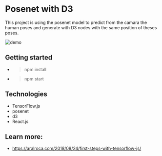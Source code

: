 # Posenet with D3

This project is using the posenet model to predict from the camara the human poses and generate with D3 nodes with the same position of theses poses.

![demo](https://aralroca.files.wordpress.com/2018/08/posenet.gif?w=960)

## Getting started

* > npm install
* > npm start

## Technologies

* TensorFlow.js
* posenet
* d3
* React.js

## Learn more: 
* https://aralroca.com/2018/08/24/first-steps-with-tensorflow-js/